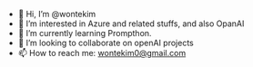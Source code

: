 - 👋 Hi, I’m @wontekim
- 👀 I’m interested in Azure and related stuffs, and also OpanAI
- 🌱 I’m currently learning Prompthon.
- 💞️ I’m looking to collaborate on openAI projects
- 📫 How to reach me: wontekim0@gmail.com

<!---
wontekim/wontekim is a ✨ special ✨ repository because its `README.md` (this file) appears on your GitHub profile.
You can click the Preview link to take a look at your changes.
--->
